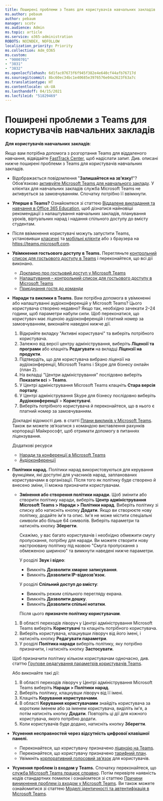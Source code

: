 ```yaml
---
title: Поширені проблеми з Teams для користувачів навчальних закладів
ms.author: pebaum
author: pebaum
manager: scotv
ms.audience: Admin
ms.topic: article
ms.service: o365-administration
ROBOTS: NOINDEX, NOFOLLOW
localization_priority: Priority
ms.collection: Adm_O365
ms.custom:
- "9000701"
- "3831"
- "3832"
ms.openlocfilehash: 6d1fac07673f6f945f382e4e640cf44afb76717d
ms.sourcegitcommit: 8bc60ec34bc1e40685e3976576e04a2623f63a7c
ms.translationtype: HT
ms.contentlocale: uk-UA
ms.lasthandoff: 04/15/2021
ms.locfileid: "51829469"
---
```

# <a name="teams-common-issues-for-education-customers"></a>Поширені проблеми з Teams для користувачів навчальних закладів

**Для користувачів навчальних закладів**:

Якщо вам потрібна допомога з розгортання Teams для віддаленого навчання, відвідайте [FastTrack Center](https://www.microsoft.com/fasttrack), щоб надіслати запит. Див. описані нижче поширені проблеми з Teams для користувачів навчальних закладів.

- Відображається повідомлення "**Залишайтеся на зв’язку!**"? Обов’язково [активуйте Microsoft Teams для навчального закладу](https://docs.microsoft.com/microsoft-365/education/intune-edu-trial/enable-microsoft-teams). У клієнтах для навчальних закладів служба Microsoft Teams не активується за замовчуванням. Спочатку потрібно її ввімкнути.

- **Уперше в Teams?** Ознайомтеся зі статтею [Віддалене викладання та навчання в Office 365 Education](https://support.office.com/article/remote-teaching-and-learning-in-office-365-education-f651ccae-7b65-478b-8366-51bb884025c4), щоб дізнатися найновіші рекомендації з налаштування навчальних закладів, планування уроків, віртуальних нарад і надання спільного доступу до вмісту студентам.

- Після ввімкнення користувачі можуть запустити Teams, установивши [класичні](https://docs.microsoft.com/MicrosoftTeams/get-clients#desktop-client) та [мобільні клієнти](https://docs.microsoft.com/MicrosoftTeams/get-clients#mobile-clients) або з браузера на https://teams.microsoft.com.

- **Увімкнення гостьового доступу в Teams.** Перегляньте [контрольний список для гостьового доступу в Teams](https://docs.microsoft.com/microsoftteams/guest-access-checklist) і переконайтеся, що всі дії виконано.
    - [Докладно про гостьовий доступ у Microsoft Teams](https://docs.microsoft.com/microsoftteams/guest-access)
    - [Налаштування – контрольний список для гостьового доступу в Microsoft Teams](https://docs.microsoft.com/microsoftteams/guest-access-checklist)
    - [Приєднання гостя до команди](https://docs.microsoft.com/microsoftteams/guest-joins)

- **Наради та виклики в Teams.** Вам потрібна допомога в увімкненні або налаштуванні аудіоконференцій у Microsoft Teams? Цього користувача створено недавно? Якщо так, необхідно зачекати 2–24 години, щоб параметри набули сили. Щоб переконатися, що користувач має ліцензію аудіоконференцій і платний номер за замовчуванням, виконайте наведені нижче дії.
    1. Відкрийте вкладку "Активні користувачі" та виберіть потрібного користувача.
    2. Залежно від версії центру адміністрування, виберіть **Ліцензії та програми** або клацніть **Редагувати** на вкладці **Ліцензії на продукти**.
    3. Підтвердіть, що для користувача вибрано ліцензії на аудіоконференції, Microsoft Teams і Skype для бізнесу онлайн (план 2).
    4. На вкладці "Центри адміністрування" послідовно виберіть **Показати всі** > **Teams**.
    5. У Центрі адміністрування Microsoft Teams клацніть **Стара версія порталу**.
    6. У Центрі адміністрування Skype для бізнесу послідовно виберіть **Аудіоконференції** > **Користувачі**.
    7. Виберіть потрібного користувача й переконайтеся, що в нього є платний номер за замовчуванням.

    Докладні відомості див. в статті [Плани викликів у Microsoft Teams](https://docs.microsoft.com/microsoftteams/calling-plans-for-office-365). Також ви можете зв’язатися з командою виставлення рахунків корпорації Майкрософт, щоб отримати допомогу в питаннях ліцензування.

    Додаткові ресурси

    - [Наради та конференції в Microsoft Teams](https://docs.microsoft.com/microsoftteams/deploy-meetings-microsoft-teams-landing-page)
    - [Аудіоконференції](https://docs.microsoft.com/microsoftteams/audio-conferencing-in-office-365)

- **Політики нарад.** Політики нарад використовуються для керування функціями, які доступні для учасників нарад, запланованих користувачами в організації. Після того як політику буде створено й внесено зміни, її можна призначити користувачам.

    - **Змінення або створення політики наради.** Щоб змінити або створити політику наради, виберіть **Центр адміністрування Microsoft Teams > Наради > Політики нарад**. Виберіть політику зі списку або натисніть кнопку **Додати**. Якщо ви створюєте нову політику, додайте ім'я та опис. Ім'я не може містити спеціальні символи або більше 64 символів. Виберіть параметри та натисніть кнопку **Зберегти**. 
    
        Скажімо, у вас багато користувачів і необхідно обмежити смугу пропускання, потрібну для наради. Ви можете створити нову настроювану політику під назвою "Смуга пропускання з обмеженою шириною" та вимкнути наведені нижче параметри.

        У розділі **Звук і відео**:
        - Вимкніть **Дозволити хмарне записування**.
        - Вимкніть **Дозволити IP-відеозв’язок**.

        У розділі **Спільний доступ до вмісту**:

        - Вимкніть режим спільного перегляду екрана.
        - Вимкніть **Дозволити дошку**.
        - Вимкніть **Дозволити спільні нотатки**.

        Після цього **призначте політику користувачам**.

    1. В області переходів ліворуч у Центрі адміністрування Microsoft Teams виберіть **Користувачі** та клацніть потрібного користувача.
    2. Виберіть користувача, клацнувши ліворуч від його імені, і натисніть кнопку **Редагувати параметри**.
    3. У розділі **Політика наради** виберіть політику, яку потрібно призначити, і натисніть кнопку **Застосувати**.

    Щоб призначити політику кільком користувачам одночасно, див. статтю [Групове редагування параметрів користувачів Teams](https://docs.microsoft.com/microsoftteams/edit-user-settings-in-bulk).

    Або виконайте такі дії:
    1. В області переходів ліворуч у Центрі адміністрування Microsoft Teams виберіть **Наради > Політики нарад**.
    2. Виберіть політику, клацнувши ліворуч від її імені.
    3. Клацніть **Керування користувачами**.
    4. В області **Керування користувачами** знайдіть користувача за коротким іменем або за іменем користувача, виділіть ім'я, а потім натисніть кнопку **Додати**. Повторіть ці дії для кожного користувача, якого потрібно додати.
    5. Коли користувачів буде додано, натисніть кнопку **Зберегти**.

- **Усунення несправностей через відсутність цифрової клавішної панелі.**
    - Переконайтеся, що користувачу призначено [ліцензію на Teams](https://docs.microsoft.com/MicrosoftTeams/assign-teams-licenses).
    - Переконайтеся, що користувачу призначено [тарифний план](https://docs.microsoft.com/MicrosoftTeams/calling-plan-landing-page).
    - Увімкніть [корпоративний голосовий зв’язок](https://docs.microsoft.com/skypeforbusiness/skype-for-business-hybrid-solutions/plan-your-phone-system-cloud-pbx-solution/enable-users-for-enterprise-voice-online-and-phone-system-voicemail#to-enable-your-users-for-phone-system-in-office-365-voice-and-voicemail) для користувачів.

- **Усунення проблем із входом у Teams.** Спочатку переконайтеся, що [служба Microsoft Teams працює справно](https://admin.microsoft.com/Adminportal/Home?source=applauncher#/servicehealth). Потім перевірте наявність кодів стандартних помилок і ознайомтеся зі статтею [Причини виникнення проблем із входом у Microsoft Teams](https://support.office.com/article/a02f683b-61a3-4008-9447-ee60c5593b0f). Ви також можете ознайомитися зі статтею [Моделі ідентичності та автентифікація в Microsoft Teams](https://docs.microsoft.com/MicrosoftTeams/identify-models-authentication).

